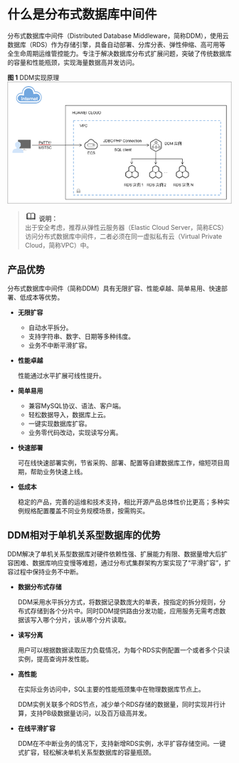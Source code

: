 # 什么是分布式数据库中间件<a name="zh-cn_topic_0063320859"></a>

分布式数据库中间件（Distributed Database Middleware，简称DDM），使用云数据库（RDS）作为存储引擎，具备自动部署、分库分表、弹性伸缩、高可用等全生命周期运维管控能力。专注于解决数据库分布式扩展问题，突破了传统数据库的容量和性能瓶颈，实现海量数据高并发访问。

**图 1**  DDM实现原理<a name="fig460429103311"></a>  
![](figures/DDM实现原理.png "DDM实现原理")

>![](public_sys-resources/icon-note.gif) **说明：**   
>出于安全考虑，推荐从弹性云服务器（Elastic Cloud Server，简称ECS）访问分布式数据库中间件，二者必须在同一虚拟私有云（Virtual Private Cloud，简称VPC）中。  

## 产品优势<a name="section5550150161911"></a>

分布式数据库中间件（简称DDM）具有无限扩容、性能卓越、简单易用、快速部署、低成本等优势。

-   **无限扩容**
    -   自动水平拆分。
    -   支持字符串、数字、日期等多种纬度。
    -   业务不中断平滑扩容。

-   **性能卓越**

    性能通过水平扩展可线性提升。

-   **简单易用**
    -   兼容MySQL协议、语法、客户端。
    -   轻松数据导入，数据库上云。
    -   一键实现数据库扩容。
    -   业务零代码改动，实现读写分离。

-   **快速部署**

    可在线快速部署实例，节省采购、部署、配置等自建数据库工作，缩短项目周期，帮助业务快速上线。

-   **低成本**

    稳定的产品，完善的运维和技术支持，相比开源产品总体性价比更高；多种实例规格配置覆盖不同业务规模场景，按需购买。


## DDM相对于单机关系型数据库的优势<a name="section1810915117265"></a>

DDM解决了单机关系型数据库对硬件依赖性强、扩展能力有限、数据量增大后扩容困难、数据库响应变慢等难题，通过分布式集群架构方案实现了“平滑扩容”，扩容过程中保持业务不中断。

-   **数据分布式存储**

    DDM采用水平拆分方式，将数据记录数庞大的单表，按指定的拆分规则，分布式存储到各个分片中。同时DDM提供路由分发功能，应用服务无需考虑数据该写入哪个分片，该从哪个分片读取。

-   **读写分离**

    用户可以根据数据读取压力负载情况，为每个RDS实例配置一个或者多个只读实例，提高查询并发性能。

-   **高性能**

    在实际业务访问中，SQL主要的性能瓶颈集中在物理数据库节点上。

    DDM实例关联多个RDS节点，减少单个RDS存储的数据量，同时实现并行计算，支持PB级数据量访问，以及百万级高并发。

-   **在线平滑扩容**

    DDM在不中断业务的情况下，支持新增RDS实例，水平扩容存储空间。一键式扩容，轻松解决单机关系型数据库的容量瓶颈。


